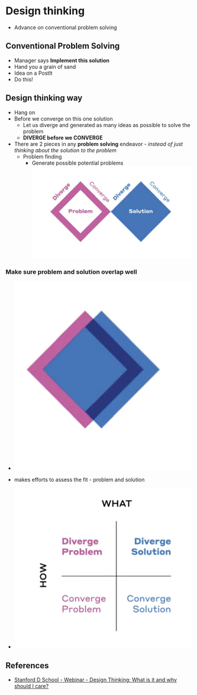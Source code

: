 # Design thinking
- Advance on conventional problem solving

## Conventional Problem Solving
- Manager says **Implement this solution**
- Hand you a grain of sand
- Idea on a PostIt
- Do this!

## Design thinking way
- Hang on
- Before we converge on this one solution
    - Let us diverge and generated as many ideas as possible to solve the problem
    - **DIVERGE before we CONVERGE**
- There are 2 pieces in any **problem solving** endeavor - *instead of just thinking about the solution to the problem*
    - Problem finding 
        - Generate possible potential problems
        ![prob-sol-1](img/prob-sol-1.png )

### Make sure problem and solution overlap well
- ![prob-sol-2](img/prob-sol-2.png )

- makes efforts to assess the fit - problem and solution 

- ![prob-sol-3](img/prob-sol-3.png )

## References
- [Stanford D School - Webinar - Design Thinking: What is it and why should I care?](https://www.youtube.com/watch?v=GeUXQ_L-35M)
